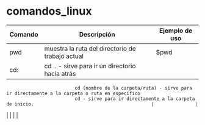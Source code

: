 # comandos_linux

| Comando | Descripción | Ejemplo de uso |
| ------------- | ------------- | ------------- |
|  pwd                   | muestra la ruta del directorio de trabajo actual    |  $pwd             |
|  cd:                   |   cd .. - sirve para ir un directorio hacia atrás
                             cd (nombre de la carpeta/ruta) - sirve para ir directamente a la carpeta o ruta en específico
                             cd - sirve para ir directamente a la carpeta de inicio.                                           |               |
|                        |                        |               |
